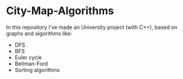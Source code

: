 # City-Map-Algorithms

In this repository I've made an University project (with C++), based on graphs and algorithms like:
- DFS
- BFS
- Euler cycle
- Bellman-Ford
- Sorting algorithms
